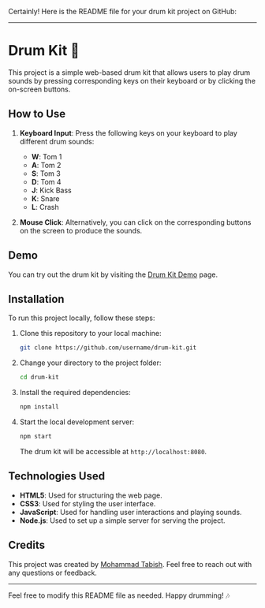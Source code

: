Certainly! Here is the README file for your drum kit project on GitHub:

---

# Drum Kit 🥁

This project is a simple web-based drum kit that allows users to play drum sounds by pressing corresponding keys on their keyboard or by clicking the on-screen buttons.

## How to Use

1. **Keyboard Input**: Press the following keys on your keyboard to play different drum sounds:
   - **W**: Tom 1
   - **A**: Tom 2
   - **S**: Tom 3
   - **D**: Tom 4
   - **J**: Kick Bass
   - **K**: Snare
   - **L**: Crash

2. **Mouse Click**: Alternatively, you can click on the corresponding buttons on the screen to produce the sounds.

## Demo

You can try out the drum kit by visiting the [Drum Kit Demo](#) page.

## Installation

To run this project locally, follow these steps:

1. Clone this repository to your local machine:

   ```bash
   git clone https://github.com/username/drum-kit.git
   ```

2. Change your directory to the project folder:

   ```bash
   cd drum-kit
   ```

3. Install the required dependencies:

   ```bash
   npm install
   ```

4. Start the local development server:

   ```bash
   npm start
   ```

   The drum kit will be accessible at `http://localhost:8080`.

## Technologies Used

- **HTML5**: Used for structuring the web page.
- **CSS3**: Used for styling the user interface.
- **JavaScript**: Used for handling user interactions and playing sounds.
- **Node.js**: Used to set up a simple server for serving the project.

## Credits

This project was created by [Mohammad Tabish](#). Feel free to reach out with any questions or feedback.

---

Feel free to modify this README file as needed. Happy drumming! 🎶
